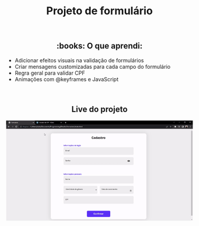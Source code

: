 <h1 align="center">Projeto de formulário</h1>
<br>
<div>
  <h2 align="center">:books: O que aprendi:</h2>
  <ul>
    <li>Adicionar efeitos visuais na validação de formulários</li>
    <li>Criar mensagens customizadas para cada campo do formulário</li>
    <li>Regra geral para validar CPF</li>
    <li>Animações com @keyframes e JavaScript</li>
  </ul>
</div>
<br>
<div align="center">
  <h2>Live do projeto</h2>
  <img src="./assets/video/live.gif">
</div>
